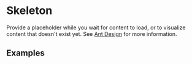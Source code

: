 # Skeleton

Provide a placeholder while you wait for content to load, or to visualize content that doesn't exist yet. See [Ant Design](https://ant.design/components/skeleton/) for more information.

## Examples

<demo name="basic"></demo>
